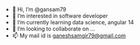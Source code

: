 - 👋 Hi, I’m @gansam79
- 👀 I’m interested in software developer
- 🌱 I’m currently learning data science, angular 14
- 💞️ I’m looking to collaborate on ...
- 📫 My mail id is ganeshsamgir79@gmail.com

<!---
gansam79/gansam79 is a ✨ special ✨ repository because its `README.md` (this file) appears on your GitHub profile.
You can click the Preview link to take a look at your changes.
--->
